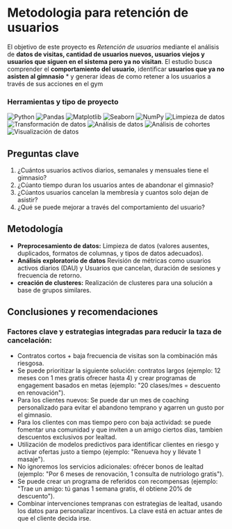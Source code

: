 # Metodologia para retención de usuarios
El objetivo de este proyecto es *Retención de usuarios* mediante el análisis de **datos de visitas, cantidad de usuarios nuevos, usuarios viejos y usuarios que siguen en el sistema pero ya no visitan**. El estudio busca comprender el **comportamiento del usuario**, identificar **usuarios que ya no asisten al gimnasio** * y generar ideas de como retener a los usuarios a través de sus  acciones en el gym

### Herramientas y tipo de proyecto
![Python](https://img.shields.io/badge/python-357ebd?style=for-the-badge&logo=python&logoColor=white)
![Pandas](https://img.shields.io/badge/pandas-%23357ebd.svg?style=for-the-badge&logo=pandas&logoColor=white)
![Matplotlib](https://img.shields.io/badge/Matplotlib-%23357ebd.svg?style=for-the-badge&logo=Matplotlib&logoColor=black)
![Seaborn](https://img.shields.io/badge/Seaborn-357ebd?style=for-the-badge)
![NumPy](https://img.shields.io/badge/NumPy-%23357ebd.svg?style=for-the-badge&logo=scipy&logoColor=white)
![Limpieza de datos](https://img.shields.io/badge/Limpieza_de_datos-295F98?style=for-the-badge)
![Transformación de datos](https://img.shields.io/badge/Transformación_de_datos-295F98?style=for-the-badge)
![Análisis de datos](https://img.shields.io/badge/Análisis_de_datos-295F98?style=for-the-badge)
![Análisis de cohortes](https://img.shields.io/badge/Análisis_de_cohortes-295F98?style=for-the-badge)
![Visualización de datos](https://img.shields.io/badge/Visualización_de_datos-295F98?style=for-the-badge)

## Preguntas clave
1. ¿Cuántos usuarios activos diarios, semanales y mensuales tiene el gimnasio?
2. ¿Cúanto tiempo duran los usuarios antes de abandonar el gimnasio?
3. ¿Cúantos usuarios cancelan la membresía y cuantos solo dejan de asistir?
4. ¿Qué se puede mejorar a través del comportamiento del usuario?

## Metodología
- **Preprocesamiento de datos:** Limpieza de datos (valores ausentes, duplicados, formatos de columnas, y tipos de datos adecuados).
- **Análisis exploratorio de datos** Revisión de métricas como usuarios activos diarios (DAU) y Usuarios que cancelan, duración de sesiones y frecuencia de retorno.
- **creación de clusteres:** Realización de clusteres para una solución a base de grupos similares.

## Conclusiones y recomendaciones

### Factores clave y estrategias integradas para reducir la taza de cancelación:
- Contratos cortos + baja frecuencia de visitas son la combinación más riesgosa.
- Se puede prioritizar la siguiente solución: contratos largos (ejemplo: 12 meses con 1 mes gratis ofrecer hasta 4) y crear programas de engagement basados en metas (ejemplo: "20 clases/mes = descuento en renovación").
- Para los clientes nuevos: Se puede dar un mes de coaching personalizado para evitar el abandono temprano y agarren un gusto por el gimnasio.
- Para los clientes con mas tiempo pero con baja actividad: se puede fomentar una comunidad y que inviten a un amigo ciertos días, tambien descuentos exclusivos por lealtad.
- Utilización de modelos predictivos para identificar clientes en riesgo y activar ofertas justo a tiempo (ejemplo: "Renueva hoy y llévate 1 masaje").
- No ignoremos los servicios adicionales: ofrécer bonos de lealtad (ejemplo: "Por 6 meses de renovación, 1 consulta de nutriologo gratis").
- Se puede crear un programa de referidos con recompensas (ejemplo: "Trae un amigo: tú ganas 1 semana gratis, él obtiene 20% de descuento").
- Combinar intervenciones tempranas con estrategias de lealtad, usando los datos para personalizar incentivos. La clave está en actuar antes de que el cliente decida irse.
